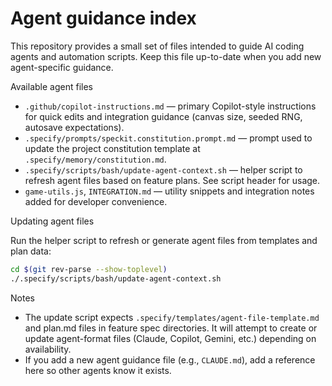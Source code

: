 # Agent guidance index

This repository provides a small set of files intended to guide AI coding agents and
automation scripts. Keep this file up-to-date when you add new agent-specific guidance.

Available agent files

- `.github/copilot-instructions.md` — primary Copilot-style instructions for quick edits and
  integration guidance (canvas size, seeded RNG, autosave expectations).
- `.specify/prompts/speckit.constitution.prompt.md` — prompt used to update the project
  constitution template at `.specify/memory/constitution.md`.
- `.specify/scripts/bash/update-agent-context.sh` — helper script to refresh agent files based on
  feature plans. See script header for usage.
- `game-utils.js`, `INTEGRATION.md` — utility snippets and integration notes added for developer convenience.

Updating agent files

Run the helper script to refresh or generate agent files from templates and plan data:

```bash
cd $(git rev-parse --show-toplevel)
./.specify/scripts/bash/update-agent-context.sh
```

Notes
- The update script expects `.specify/templates/agent-file-template.md` and plan.md files in
  feature spec directories. It will attempt to create or update agent-format files (Claude, Copilot,
  Gemini, etc.) depending on availability.
- If you add a new agent guidance file (e.g., `CLAUDE.md`), add a reference here so other agents know
  it exists.
